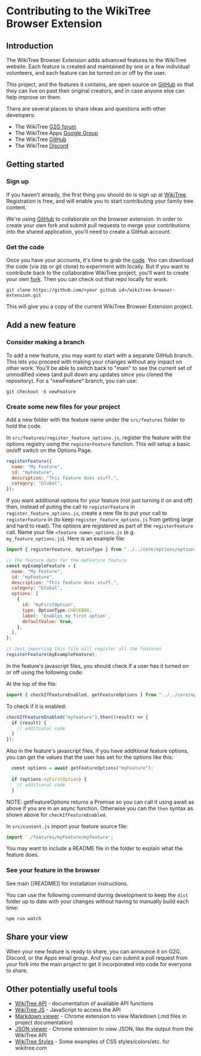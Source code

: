 # Contributing to the WikiTree Browser Extension

## Introduction

The WikiTree Browser Extension adds advanced features to the WikiTree website. Each feature is created and maintained by one or a few individual volunteers, and each feature can be turned on or off by the user.

This project, and the features it contains, are open source on [GitHub](https://github.com/wikitree/wikitree-browser-extension) so that they can live on past their original creators, and in case anyone else can help improve on them.

There are several places to share ideas and questions with other developers:

- The WikiTree [G2G forum](https://www.wikitree.com/g2g/)
- The WikiTree Apps [Google Group](https://groups.google.com/g/WikiTreeApps/)
- The WikiTree [GitHub](https://github.com/wikitree/wikitree-browser-extension)
- The WikiTree [Discord](https://discord.gg/9EMSdccnn3)

## Getting started

### Sign up

If you haven't already, the first thing you should do is sign up at [WikiTree](https://wikitree.com/). Registration is free, and will enable you to start contributing your family tree content.

We're using [GitHub](https://github.com/wikitree/wikitree-browser-extension) to collaborate on the browser extension. In order to create your own fork and submit pull requests to merge your contributions into the shared application, you'll need to create a GitHub account.

### Get the code

Once you have your accounts, it's time to grab the [code](https://github.com/wikitree/wikitree-browser-extension). You can download the code (via zip or git clone) to experiment with locally. But if you want to contribute back to the collaborative WikiTree project, you'll want to create your own [fork](https://docs.github.com/en/get-started/quickstart/fork-a-repo). Then you can check out that repo locally for work:

`git clone https://github.com/<your github id>/wikitree-browser-extension.git`

This will give you a copy of the current WikiTree Browser Extension project.

## Add a new feature

### Consider making a branch

To add a new feature, you may want to start with a separate GitHub branch. This lets you proceed with making your changes without any impact on other work. You'll be able to switch back to "main" to see the current set of unmodified views (and pull down any updates since you cloned the repository). For a "newFeature" branch, you can use:

`git checkout -b newFeature`

### Create some new files for your project

Add a new folder with the feature name under the `src/features` folder to hold the code.

In `src/features/register_feature_options.js`, register the feature with the options registry using the `registerFeature` function. This will setup a basic on/off switch on the Options Page.

```js
registerFeature({
  name: "My Feature",
  id: "myFeature",
  description: "This feature does stuff.",
  category: "Global",
});
```

If you want additional options for your feature (not just turning it on and off) then, instead of puting the call to `registerFeature` in `register_feature_options.js`, create a new file to put your call to `registerFeature` in (to keep `register_feature_options.js` from getting large and hard to read). The options are registered as part of the `registerFeature` call. Name your file `<feature name>_options.js` (e.g. `my_feature_options.js`). Here is an example file:

```js
import { registerFeature, OptionType } from "../../core/options/options_registry"

// The feature data for the myFeature feature
const myExampleFeature = {
  name: "My Feature",
  id: "myFeature",
  description: "This feature does stuff.",
  category: "Global",
  options: [
    {
      id: "myFirstOption",
      type: OptionType.CHECKBOX,
      label: 'Enables my first option',
      defaultValue: true,   
    },
  ],
};

// Just importing this file will register all the features
registerFeature(myExampleFeature);
```

In the feature's javascript files, you should check if a user has it turned on or off using the following code:

At the top of the file:
```js
import { checkIfFeatureEnabled, getFeatureOptions } from "../../core/options/options_storage"
```

To check if it is enabled:
```js
checkIfFeatureEnabled("myFeature").then((result) => {
  if (result) {
    // additional code
  }
});
```

Also in the feature's javascript files, if you have additional feature options, you can get the values that the user has set for the options like this:

```js
  const options = await getFeatureOptions("myFeature");
  
  if (options.myFirstOption) {
    // additional code
  }
```

NOTE: getFeatureOptions returns a Promise so you can call it using await as above if you are in an async function. Otherwise you can the `then` syntax as shown above for `checkIfFeatureEnabled`.

In `src/content.js` import your feature source file:
```js
import './features/myFeature/myFeature';
```

You may want to include a README file in the folder to explain what the feature does.

### See your feature in the browser

See main [[README]] for installation instructions.

You can use the following command during development to keep the `dist` folder up to date with your changes without having to manually build each time:
```
npm run watch
```


## Share your view

When your new feature is ready to share, you can announce it on G2G, Discord, or the Apps email group. And you can submit a pull request from your fork into the main project to get it incorporated into code for everyone to share.

## Other potentially useful tools

- [WikiTree API](https://github.com/wikitree/wikitree-api) - documentation of available API functions
- [WikiTree JS](https://github.com/PeWu/wikitree-js) - JavaScript to access the API
- [Markdown viewer](https://chrome.google.com/webstore/detail/markdown-viewer/ckkdlimhmcjmikdlpkmbgfkaikojcbjk) - Chrome extension to view Markdown (.md files in project documentation)
- [JSON viewer](https://chrome.google.com/webstore/detail/json-viewer/gbmdgpbipfallnflgajpaliibnhdgobh) - Chrome extension to view JSON, like the output from the WikiTree API
- [WikiTree Styles](https://www.wikitree.com/css/examples.html) - Some examples of CSS styles/colors/etc. for wikitree.com
